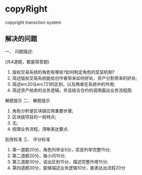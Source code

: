 # copyRight

copyright transction system

## 解决的问题

一、 问题描述:

(共4道题，都是简答题)

1) 版权交易系统的角色有哪些?如何制定角色的奖惩机制?
2) 简述版权交易系统能给创作者带来如何好处，资产分割带来的好处;
3) 简述erc20与erc721的区别，以及两者在系统中的作用;
4) 简述资产拍卖的业务逻辑，并且结合合约的调用画出业务流程图.

解题提示
二、 解题提示

1) 角色分析是区块链应用重要步骤;
2) 区块链项目的一般特点;
3) 无;
4) 梳理业务流程，清晰表达要点.

批改标准
三、 评分标准

1) 第一道题20分，角色列举全5分，奖惩列举完整15分;
2) 第二道题20分，每小问10分;
3) 第三道题30分，说出区别15分，描述完整作用15分;
4) 第四道题30分，能够描述业务逻辑10分，能表达出流程20分
